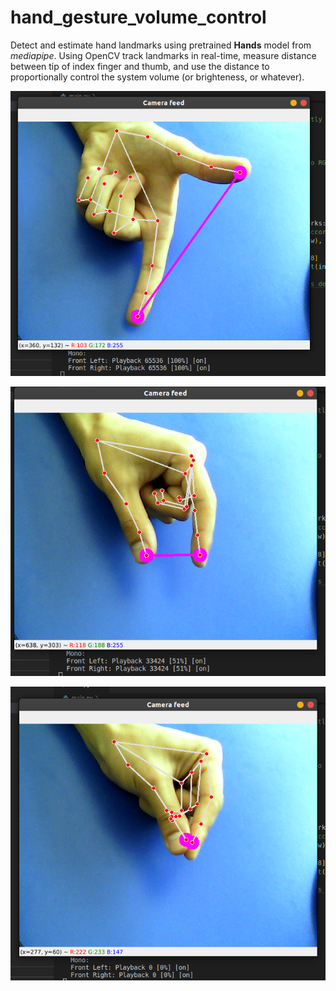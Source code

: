 # hand_gesture_volume_control

Detect and estimate hand landmarks using pretrained **Hands** model
from *mediapipe*. Using OpenCV track landmarks in real-time, measure
distance between tip of index finger and thumb, and use the distance
to proportionally control the system volume (or brighteness, or whatever).

![100% volume](screenshots/1.png?raw=true "100% volume")

![50% volume](screenshots/2.png?raw=true "50% volume")

![Mute](screenshots/3.png?raw=true "Mute")
